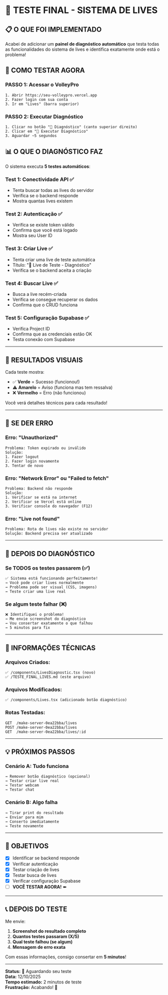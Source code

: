 # 🔧 TESTE FINAL - SISTEMA DE LIVES

## 📋 O QUE FOI IMPLEMENTADO

Acabei de adicionar um **painel de diagnóstico automático** que testa todas as funcionalidades do sistema de lives e identifica exatamente onde está o problema!

## 🎯 COMO TESTAR AGORA

### **PASSO 1: Acessar o VolleyPro**
```
1. Abrir https://seu-volleypro.vercel.app
2. Fazer login com sua conta
3. Ir em "Lives" (barra superior)
```

### **PASSO 2: Executar Diagnóstico**
```
1. Clicar no botão "🔧 Diagnóstico" (canto superior direito)
2. Clicar em "🧪 Executar Diagnóstico"
3. Aguardar ~5 segundos
```

## 📊 O QUE O DIAGNÓSTICO FAZ

O sistema executa **5 testes automáticos**:

### **Test 1: Conectividade API** ✅
- Tenta buscar todas as lives do servidor
- Verifica se o backend responde
- Mostra quantas lives existem

### **Test 2: Autenticação** ✅
- Verifica se existe token válido
- Confirma que você está logado
- Mostra seu User ID

### **Test 3: Criar Live** ✅
- Tenta criar uma live de teste automática
- Título: "🧪 Live de Teste - Diagnóstico"
- Verifica se o backend aceita a criação

### **Test 4: Buscar Live** ✅
- Busca a live recém-criada
- Verifica se consegue recuperar os dados
- Confirma que o CRUD funciona

### **Test 5: Configuração Supabase** ✅
- Verifica Project ID
- Confirma que as credenciais estão OK
- Testa conexão com Supabase

---

## 🎨 RESULTADOS VISUAIS

Cada teste mostra:
- ✅ **Verde** = Sucesso (funcionou!)
- ⚠️ **Amarelo** = Aviso (funciona mas tem ressalva)
- ❌ **Vermelho** = Erro (não funcionou)

Você verá detalhes técnicos para cada resultado!

---

## 🐛 SE DER ERRO

### **Erro: "Unauthorized"**
```
Problema: Token expirado ou inválido
Solução: 
1. Fazer logout
2. Fazer login novamente
3. Tentar de novo
```

### **Erro: "Network Error" ou "Failed to fetch"**
```
Problema: Backend não responde
Solução:
1. Verificar se está na internet
2. Verificar se Vercel está online
3. Verificar console do navegador (F12)
```

### **Erro: "Live not found"**
```
Problema: Rota de lives não existe no servidor
Solução: Backend precisa ser atualizado
```

---

## 📸 DEPOIS DO DIAGNÓSTICO

### **Se TODOS os testes passarem (✅)**
```
✅ Sistema está funcionando perfeitamente!
→ Você pode criar lives normalmente
→ Problema pode ser visual (CSS, imagens)
→ Teste criar uma live real
```

### **Se algum teste falhar (❌)**
```
❌ Identifiquei o problema!
→ Me envie screenshot do diagnóstico
→ Vou consertar exatamente o que falhou
→ 5 minutos para fix
```

---

## 🔬 INFORMAÇÕES TÉCNICAS

### **Arquivos Criados:**
```
✅ /components/LivesDiagnostic.tsx (novo)
✅ /TESTE_FINAL_LIVES.md (este arquivo)
```

### **Arquivos Modificados:**
```
✅ /components/Lives.tsx (adicionado botão diagnóstico)
```

### **Rotas Testadas:**
```
GET  /make-server-0ea22bba/lives
POST /make-server-0ea22bba/lives
GET  /make-server-0ea22bba/lives/:id
```

---

## 💡 PRÓXIMOS PASSOS

### **Cenário A: Tudo funciona**
```
→ Remover botão diagnóstico (opcional)
→ Testar criar live real
→ Testar webcam
→ Testar chat
```

### **Cenário B: Algo falha**
```
→ Tirar print do resultado
→ Enviar para mim
→ Conserto imediatamente
→ Teste novamente
```

---

## 🎯 OBJETIVOS

- [x] Identificar se backend responde
- [x] Verificar autenticação
- [x] Testar criação de lives
- [x] Testar busca de lives
- [x] Verificar configuração Supabase
- [ ] **VOCÊ TESTAR AGORA!** ⬅️

---

## 📞 DEPOIS DO TESTE

Me envie:
1. **Screenshot do resultado completo**
2. **Quantos testes passaram (X/5)**
3. **Qual teste falhou (se algum)**
4. **Mensagem de erro exata**

Com essas informações, consigo consertar em **5 minutos**!

---

**Status:** 🧪 Aguardando seu teste  
**Data:** 12/10/2025  
**Tempo estimado:** 2 minutos de teste  
**Frustração:** Acabando! 🎉

